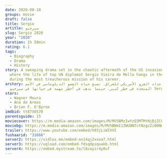 ```yaml
---
date: 2020-08-10
groups: movie
draft: false
title: Sergio
artitle: سيرخيو
slug: Sergio 2020
year: "2020"
duration: 1h 58min
rating: 6.1
tags:
  - Biography
  - Drama
  - History
story: A sweeping drama set in the chaotic aftermath of the US invasion of Iraq,
  where the life of top UN diplomat Sergio Vieira de Mello hangs in the balance
  during the most treacherous mission of his career.
arstory: بعد أحداث الغزو الأمريكي للعراق، تصبح حياة العضو الدبلوماسي في الأمم
  المتحدة في خطر كبير، حينما يذهب في أخطر مهمة في حياتها في سيرخيو Sergio
stars:
  - Wagner Moura
  - Ana de Armas
  - Brían F. O'Byrne
imdbid: tt8750570
parentsguide: 15
moviecover: https://m.media-amazon.com/images/M/MV5BMzIwYzQ3MTMtNjBjZC00M2ZiLTkzMzctYjZhOWM1ZTAxMTdiXkEyXkFqcGdeQXVyODkwODgyNTY@._V1_SY1000_CR0,0,675,1000_AL_.jpg
moviebg: https://m.media-amazon.com/images/M/MV5BNmI1ZWU0NTctNzgzZi00NWRmLTgyODItZDcxZmMxMjE5YWQ1XkEyXkFqcGdeQXVyMTkzODUwNzk@._V1_SY888_SX1776_AL_.jpg
trailer: https://www.youtube.com/embed/h03jLiWIXVI
fushaarid: "31666"
server2: https://vidlox.me/embed-oo14qj2xxoa7.html
server3: https://uqload.com/embed-fdsqdpsquakb.html
server4: https://embed.mystream.to/l8cayir4y0uf
---
```

